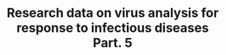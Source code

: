 ---
title:  "Research data on virus analysis for response to infectious diseases Part. 5"
language: eng
sourceUrl: https://www.google.com
---